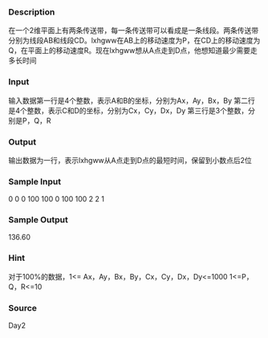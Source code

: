 
### Description
在一个2维平面上有两条传送带，每一条传送带可以看成是一条线段。两条传送带分别为线段AB和线段CD。lxhgww在AB上的移动速度为P，在CD上的移动速度为Q，在平面上的移动速度R。现在lxhgww想从A点走到D点，他想知道最少需要走多长时间

### Input
输入数据第一行是4个整数，表示A和B的坐标，分别为Ax，Ay，Bx，By
第二行是4个整数，表示C和D的坐标，分别为Cx，Cy，Dx，Dy
第三行是3个整数，分别是P，Q，R

### Output
输出数据为一行，表示lxhgww从A点走到D点的最短时间，保留到小数点后2位

### Sample Input
0 0 0 100
100 0 100 100
2 2 1



### Sample Output
136.60

### Hint
对于100%的数据，1<= Ax，Ay，Bx，By，Cx，Cy，Dx，Dy<=1000
                 1<=P，Q，R<=10

### Source
Day2
